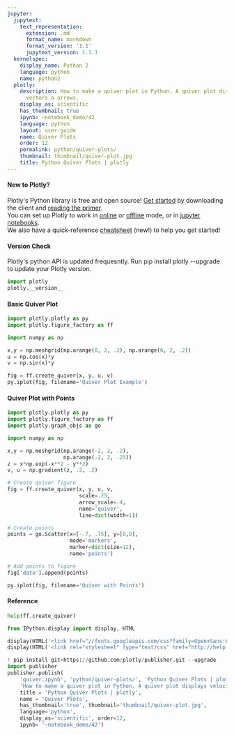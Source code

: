 ```yaml
---
jupyter:
  jupytext:
    text_representation:
      extension: .md
      format_name: markdown
      format_version: '1.1'
      jupytext_version: 1.1.1
  kernelspec:
    display_name: Python 2
    language: python
    name: python2
  plotly:
    description: How to make a quiver plot in Python. A quiver plot displays velocity
      vectors a arrows.
    display_as: scientific
    has_thumbnail: true
    ipynb: ~notebook_demo/42
    language: python
    layout: user-guide
    name: Quiver Plots
    order: 12
    permalink: python/quiver-plots/
    thumbnail: thumbnail/quiver-plot.jpg
    title: Python Quiver Plots | plotly
---
```


<!-- #region {"deletable": true, "editable": true} -->
#### New to Plotly?
Plotly's Python library is free and open source! [Get started](https://plot.ly/python/getting-started/) by downloading the client and [reading the primer](https://plot.ly/python/getting-started/).
<br>You can set up Plotly to work in [online](https://plot.ly/python/getting-started/#initialization-for-online-plotting) or [offline](https://plot.ly/python/getting-started/#initialization-for-offline-plotting) mode, or in [jupyter notebooks](https://plot.ly/python/getting-started/#start-plotting-online).
<br>We also have a quick-reference [cheatsheet](https://images.plot.ly/plotly-documentation/images/python_cheat_sheet.pdf) (new!) to help you get started!
#### Version Check
Plotly's python API is updated frequesntly. Run pip install plotly --upgrade to update your Plotly version.
<!-- #endregion -->

```python deletable=true editable=true
import plotly
plotly.__version__
```

<!-- #region {"deletable": true, "editable": true} -->
#### Basic Quiver Plot
<!-- #endregion -->

```python deletable=true editable=true
import plotly.plotly as py
import plotly.figure_factory as ff

import numpy as np

x,y = np.meshgrid(np.arange(0, 2, .2), np.arange(0, 2, .2))
u = np.cos(x)*y
v = np.sin(x)*y

fig = ff.create_quiver(x, y, u, v)
py.iplot(fig, filename='Quiver Plot Example')
```

<!-- #region {"deletable": true, "editable": true} -->
#### Quiver Plot with Points
<!-- #endregion -->

```python deletable=true editable=true
import plotly.plotly as py
import plotly.figure_factory as ff
import plotly.graph_objs as go

import numpy as np

x,y = np.meshgrid(np.arange(-2, 2, .2),
                  np.arange(-2, 2, .25))
z = x*np.exp(-x**2 - y**2)
v, u = np.gradient(z, .2, .2)

# Create quiver figure
fig = ff.create_quiver(x, y, u, v,
                       scale=.25,
                       arrow_scale=.4,
                       name='quiver',
                       line=dict(width=1))

# Create points
points = go.Scatter(x=[-.7, .75], y=[0,0],
                    mode='markers',
                    marker=dict(size=12),
                    name='points')

# Add points to figure
fig['data'].append(points)

py.iplot(fig, filename='Quiver with Points')
```

<!-- #region {"deletable": true, "editable": true} -->
#### Reference 
<!-- #endregion -->

```python deletable=true editable=true
help(ff.create_quiver)
```

```python deletable=true editable=true
from IPython.display import display, HTML

display(HTML('<link href="//fonts.googleapis.com/css?family=Open+Sans:600,400,300,200|Inconsolata|Ubuntu+Mono:400,700" rel="stylesheet" type="text/css" />'))
display(HTML('<link rel="stylesheet" type="text/css" href="http://help.plot.ly/documentation/all_static/css/ipython-notebook-custom.css">'))

! pip install git+https://github.com/plotly/publisher.git --upgrade
import publisher
publisher.publish(
    'quiver.ipynb', 'python/quiver-plots/', 'Python Quiver Plots | plotly',
    'How to make a quiver plot in Python. A quiver plot displays velocity vectors a arrows. ',
    title = 'Python Quiver Plots | plotly',
    name = 'Quiver Plots',
    has_thumbnail='true', thumbnail='thumbnail/quiver-plot.jpg', 
    language='python', 
    display_as='scientific', order=12,
    ipynb= '~notebook_demo/42')  
```

```python deletable=true editable=true

```